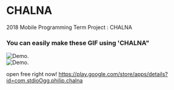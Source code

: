 # CHALNA
2018 Mobile Programming Term Project : CHALNA


### You can easily make these GIF using 'CHALNA"
![Demo](https://github.com/PhilipBox/git_src/blob/master/CHALNA/comming_soon.gif).<br>
![Demo](https://github.com/PhilipBox/git_src/blob/master/CHALNA/food.gif).<br>


open free right now!
https://play.google.com/store/apps/details?id=com.stdioOgg.philip.chalna
